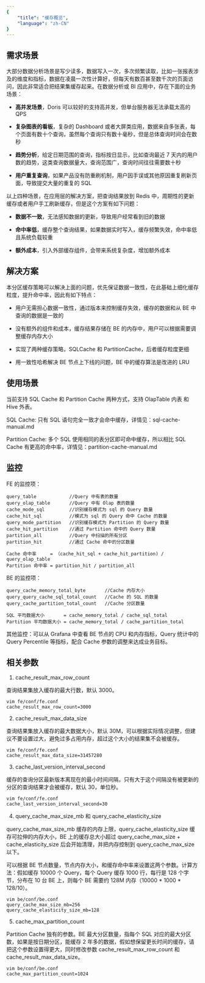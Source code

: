 ```yaml
---
{
    "title": "缓存概览",
    "language": "zh-CN"
}
---
```


## 需求场景

大部分数据分析场景是写少读多，数据写入一次，多次频繁读取，比如一张报表涉及的维度和指标，数据在凌晨一次性计算好，但每天有数百甚至数千次的页面访问，因此非常适合把结果集缓存起来。在数据分析或 BI 应用中，存在下面的业务场景：

- **高并发场景**，Doris 可以较好的支持高并发，但单台服务器无法承载太高的 QPS

- **复杂图表的看板**，复杂的 Dashboard 或者大屏类应用，数据来自多张表，每个页面有数十个查询，虽然每个查询只有数十毫秒，但是总体查询时间会在数秒

- **趋势分析**，给定日期范围的查询，指标按日显示，比如查询最近 7 天内的用户数的趋势，这类查询数据量大，查询范围广，查询时间往往需要数十秒

- **用户重复查询**，如果产品没有防重刷机制，用户因手误或其他原因重复刷新页面，导致提交大量的重复的 SQL

以上四种场景，在应用层的解决方案，把查询结果放到 Redis 中，周期性的更新缓存或者用户手工刷新缓存，但是这个方案有如下问题：

- **数据不一致**，无法感知数据的更新，导致用户经常看到旧的数据

- **命中率低**，缓存整个查询结果，如果数据实时写入，缓存频繁失效，命中率低且系统负载较重

- **额外成本**，引入外部缓存组件，会带来系统复杂度，增加额外成本

## 解决方案

本分区缓存策略可以解决上面的问题，优先保证数据一致性，在此基础上细化缓存粒度，提升命中率，因此有如下特点：

- 用户无需担心数据一致性，通过版本来控制缓存失效，缓存的数据和从 BE 中查询的数据是一致的

- 没有额外的组件和成本，缓存结果存储在 BE 的内存中，用户可以根据需要调整缓存内存大小

- 实现了两种缓存策略，SQLCache 和 PartitionCache，后者缓存粒度更细

- 用一致性哈希解决 BE 节点上下线的问题，BE 中的缓存算法是改进的 LRU

## 使用场景

当前支持 SQL Cache 和 Partition Cache 两种方式，支持 OlapTable 内表 和 Hive 外表。

SQL Cache: 只有 SQL 语句完全一致才会命中缓存，详情见：sql-cache-manual.md

Partition Cache: 多个 SQL 使用相同的表分区即可命中缓存，所以相比 SQL Cache 有更高的命中率，详情见：partition-cache-manual.md

## 监控

FE 的监控项：

```text
query_table            //Query 中有表的数量
query_olap_table       //Query 中有 Olap 表的数量
cache_mode_sql         //识别缓存模式为 sql 的 Query 数量
cache_hit_sql          //模式为 sql 的 Query 命中 Cache 的数量
query_mode_partition   //识别缓存模式为 Partition 的 Query 数量
cache_hit_partition    //通过 Partition 命中的 Query 数量
partition_all          //Query 中扫描的所有分区
partition_hit          //通过 Cache 命中的分区数量

Cache 命中率     = （cache_hit_sql + cache_hit_partition) / query_olap_table
Partition 命中率 = partition_hit / partition_all
```

BE 的监控项：

```text
query_cache_memory_total_byte       //Cache 内存大小
query_query_cache_sql_total_count   //Cache 的 SQL 的数量
query_cache_partition_total_count   //Cache 分区数量

SQL 平均数据大小       = cache_memory_total / cache_sql_total
Partition 平均数据大小 = cache_memory_total / cache_partition_total
```

其他监控：可以从 Grafana 中查看 BE 节点的 CPU 和内存指标，Query 统计中的 Query Percentile 等指标，配合 Cache 参数的调整来达成业务目标。

## 相关参数

1. cache_result_max_row_count

查询结果集放入缓存的最大行数，默认 3000。

```text
vim fe/conf/fe.conf
cache_result_max_row_count=3000
```

2. cache_result_max_data_size

查询结果集放入缓存的最大数据大小，默认 30M，可以根据实际情况调整，但建议不要设置过大，避免过多占用内存，超过这个大小的结果集不会被缓存。

```text
vim fe/conf/fe.conf
cache_result_max_data_size=31457280
```

3. cache_last_version_interval_second

缓存的查询分区最新版本离现在的最小时间间隔，只有大于这个间隔没有被更新的分区的查询结果才会被缓存，默认 30，单位秒。

```text
vim fe/conf/fe.conf
cache_last_version_interval_second=30
```

4. query_cache_max_size_mb 和 query_cache_elasticity_size

query_cache_max_size_mb 缓存的内存上限，query_cache_elasticity_size 缓存可拉伸的内存大小，BE 上的缓存总大小超过 query_cache_max_size + cache_elasticity_size 后会开始清理，并把内存控制到 query_cache_max_size 以下。

可以根据 BE 节点数量，节点内存大小，和缓存命中率来设置这两个参数。计算方法：假如缓存 10000 个 Query，每个 Query 缓存 1000 行，每行是 128 个字节，分布在 10 台 BE 上，则每个 BE 需要约 128M 内存（10000 * 1000 * 128/10）。

```text
vim be/conf/be.conf
query_cache_max_size_mb=256
query_cache_elasticity_size_mb=128
```

5. cache_max_partition_count

Partition Cache 独有的参数。BE 最大分区数量，指每个 SQL 对应的最大分区数，如果是按日期分区，能缓存 2 年多的数据，假如想保留更长时间的缓存，请把这个参数设置得更大，同时修改参数 cache_result_max_row_count 和 cache_result_max_data_size。

```text
vim be/conf/be.conf
cache_max_partition_count=1024
```
